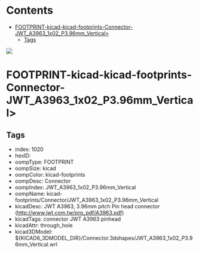 



Contents
========

* [FOOTPRINT-kicad-kicad-footprints-Connector-JWT_A3963_1x02_P3.96mm_Vertical>](#footprint-kicad-kicad-footprints-connector-jwt_a3963_1x02_p396mm_vertical)
	* [Tags](#tags)
  
![][im]
# FOOTPRINT-kicad-kicad-footprints-Connector-JWT_A3963_1x02_P3.96mm_Vertical>

## Tags

- index: 1020
- hexID: 
- oompType: FOOTPRINT
- oompSize: kicad
- oompColor: kicad-footprints
- oompDesc: Connector
- oompIndex: JWT_A3963_1x02_P3.96mm_Vertical
- oompName: kicad-footprints/Connector/JWT_A3963_1x02_P3.96mm_Vertical
- kicadDesc: JWT A3963, 3.96mm pitch Pin head connector (http://www.jwt.com.tw/pro_pdf/A3963.pdf)
- kicadTags: connector JWT A3963 pinhead
- kicadAttr: through_hole
- kicad3DModel: ${KICAD6_3DMODEL_DIR}/Connector.3dshapes/JWT_A3963_1x02_P3.96mm_Vertical.wrl



[im]: image.png
